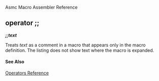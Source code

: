 Asmc Macro Assembler Reference

## operator ;;

**_;;text_**


Treats _text_ as a comment in a macro that appears only in the macro definition. The listing does not show text where the macro is expanded.

#### See Also

[Operators Reference](readme.md)